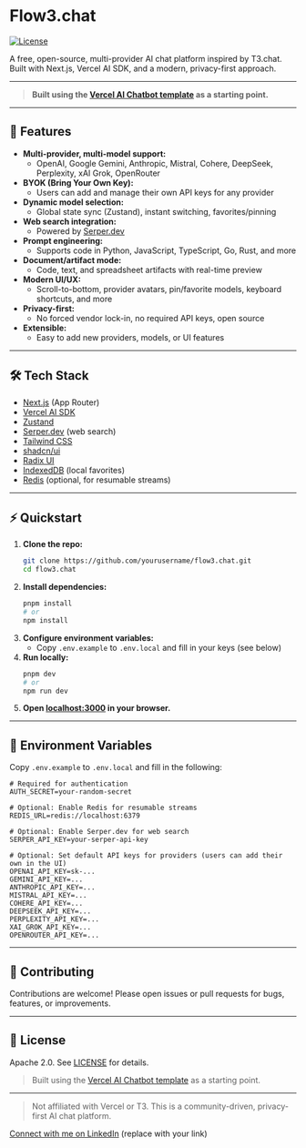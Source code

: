 # Flow3.chat

[![License](https://img.shields.io/badge/license-Apache%202.0-blue.svg)](LICENSE)

A free, open-source, multi-provider AI chat platform inspired by T3.chat. Built with Next.js, Vercel AI SDK, and a modern, privacy-first approach.

---

> **Built using the [Vercel AI Chatbot template](https://github.com/vercel/ai-chatbot) as a starting point.**

---

## 🚀 Features

- **Multi-provider, multi-model support:**
  - OpenAI, Google Gemini, Anthropic, Mistral, Cohere, DeepSeek, Perplexity, xAI Grok, OpenRouter
- **BYOK (Bring Your Own Key):**
  - Users can add and manage their own API keys for any provider
- **Dynamic model selection:**
  - Global state sync (Zustand), instant switching, favorites/pinning
- **Web search integration:**
  - Powered by [Serper.dev](https://serper.dev)
- **Prompt engineering:**
  - Supports code in Python, JavaScript, TypeScript, Go, Rust, and more
- **Document/artifact mode:**
  - Code, text, and spreadsheet artifacts with real-time preview
- **Modern UI/UX:**
  - Scroll-to-bottom, provider avatars, pin/favorite models, keyboard shortcuts, and more
- **Privacy-first:**
  - No forced vendor lock-in, no required API keys, open source
- **Extensible:**
  - Easy to add new providers, models, or UI features

---

## 🛠️ Tech Stack

- [Next.js](https://nextjs.org) (App Router)
- [Vercel AI SDK](https://sdk.vercel.ai/docs)
- [Zustand](https://zustand-demo.pmnd.rs/)
- [Serper.dev](https://serper.dev) (web search)
- [Tailwind CSS](https://tailwindcss.com)
- [shadcn/ui](https://ui.shadcn.com)
- [Radix UI](https://radix-ui.com)
- [IndexedDB](https://developer.mozilla.org/en-US/docs/Web/API/IndexedDB_API) (local favorites)
- [Redis](https://redis.io/) (optional, for resumable streams)

---

## ⚡ Quickstart

1. **Clone the repo:**
   ```bash
   git clone https://github.com/yourusername/flow3.chat.git
   cd flow3.chat
   ```
2. **Install dependencies:**
   ```bash
   pnpm install
   # or
   npm install
   ```
3. **Configure environment variables:**
   - Copy `.env.example` to `.env.local` and fill in your keys (see below)
4. **Run locally:**
   ```bash
   pnpm dev
   # or
   npm run dev
   ```
5. **Open [localhost:3000](http://localhost:3000) in your browser.**

---

## 🔑 Environment Variables

Copy `.env.example` to `.env.local` and fill in the following:

```
# Required for authentication
AUTH_SECRET=your-random-secret

# Optional: Enable Redis for resumable streams
REDIS_URL=redis://localhost:6379

# Optional: Enable Serper.dev for web search
SERPER_API_KEY=your-serper-api-key

# Optional: Set default API keys for providers (users can add their own in the UI)
OPENAI_API_KEY=sk-...
GEMINI_API_KEY=...
ANTHROPIC_API_KEY=...
MISTRAL_API_KEY=...
COHERE_API_KEY=...
DEEPSEEK_API_KEY=...
PERPLEXITY_API_KEY=...
XAI_GROK_API_KEY=...
OPENROUTER_API_KEY=...
```

---

## 🤝 Contributing

Contributions are welcome! Please open issues or pull requests for bugs, features, or improvements.

---

## 📄 License

Apache 2.0. See [LICENSE](LICENSE) for details.

> Built using the [Vercel AI Chatbot template](https://github.com/vercel/ai-chatbot) as a starting point.

---

> Not affiliated with Vercel or T3. This is a community-driven, privacy-first AI chat platform.

[Connect with me on LinkedIn](https://www.linkedin.com/in/your-linkedin/) (replace with your link)
